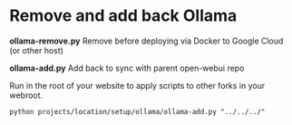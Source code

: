 # Remove and add back Ollama

**ollama-remove.py**
Remove before deploying via Docker to Google Cloud (or other host)

**ollama-add.py**
Add back to sync with parent open-webui repo


Run in the root of your website to apply scripts to other forks in your webroot.

	python projects/location/setup/ollama/ollama-add.py "../../../"